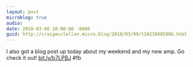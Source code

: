 ```yaml
---
layout: post
microblog: true
audio: 
date: 2010-03-08 18:00:00 -0600
guid: http://craigmcclellan.micro.blog/2010/03/09/t10238605806.html
---
```

I also got a blog post up today about my weekend and my new amp.  Go check it out! [bit.ly/b7LPBJ](http://bit.ly/b7LPBJ) #fb
